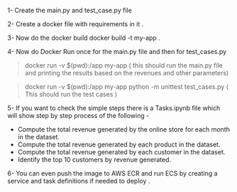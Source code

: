 1- Create the main.py and test_case.py file

2- Create a docker file with requirements in it .

3- Now do the docker build 
docker build -t my-app .

4- Now do Docker Run once for the main.py file and then for test_cases.py 

> docker run -v $(pwd):/app my-app ( this should run the main.py file and printing the results based on the revenues and other parameters)

>docker run -v $(pwd):/app my-app python -m unittest test_cases.py ( This should run the test cases )

5- If you want to check the simple steps there is a Tasks.ipynb file which will show step by step process of the following  -
- Compute the total revenue generated by the online store for each month in the
dataset.
- Compute the total revenue generated by each product in the dataset.
- Compute the total revenue generated by each customer in the dataset.
- Identify the top 10 customers by revenue generated.

6- You can even push the image to AWS ECR and run ECS by creating a  service and task definitions if needed to deploy . 
